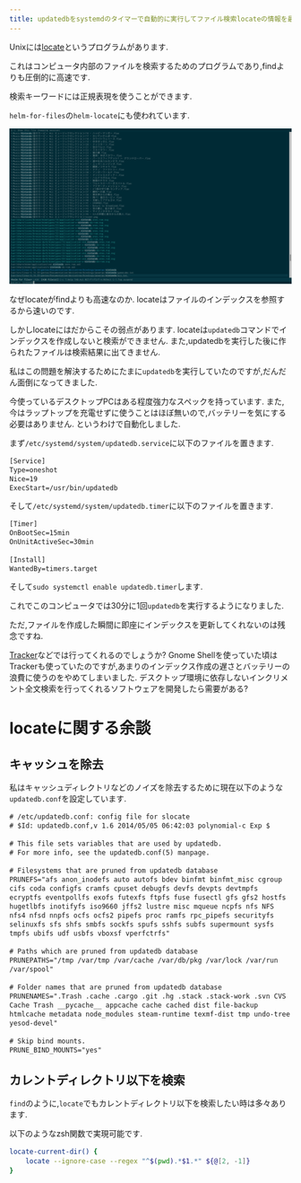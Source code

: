 ```yaml
---
title: updatedbをsystemdのタイマーで自動的に実行してファイル検索locateの情報を最新に保つ
---
```


Unixには[locate](https://en.wikipedia.org/wiki/Locate_(Unix))というプログラムがあります.

これはコンピュータ内部のファイルを検索するためのプログラムであり,findよりも圧倒的に高速です.

検索キーワードには正規表現を使うことができます.

`helm-for-files`の`helm-locate`にも使われています.

![Emacsのhelm-for-filesでnintendoと検索している様子](/asset/screenshot-2018-04-29-20-19-39.png)

なぜlocateがfindよりも高速なのか.
locateはファイルのインデックスを参照するから速いのです.

しかしlocateにはだからこその弱点があります.
locateは`updatedb`コマンドでインデックスを作成しないと検索ができません.
また,updatedbを実行した後に作られたファイルは検索結果に出てきません.

私はこの問題を解決するためにたまに`updatedb`を実行していたのですが,だんだん面倒になってきました.

今使っているデスクトップPCはある程度強力なスペックを持っています.
また,今はラップトップを充電せずに使うことはほぼ無いので,バッテリーを気にする必要はありません.
というわけで自動化しました.

まず`/etc/systemd/system/updatedb.service`に以下のファイルを置きます.

~~~
[Service]
Type=oneshot
Nice=19
ExecStart=/usr/bin/updatedb
~~~

そして`/etc/systemd/system/updatedb.timer`に以下のファイルを置きます.

~~~
[Timer]
OnBootSec=15min
OnUnitActiveSec=30min

[Install]
WantedBy=timers.target
~~~

そして`sudo systemctl enable updatedb.timer`します.

これでこのコンピュータでは30分に1回`updatedb`を実行するようになりました.

ただ,ファイルを作成した瞬間に即座にインデックスを更新してくれないのは残念ですね.

[Tracker](https://wiki.gnome.org/Projects/Tracker)などでは行ってくれるのでしょうか?
Gnome Shellを使っていた頃はTrackerも使っていたのですが,あまりのインデックス作成の遅さとバッテリーの浪費に使うのをやめてしまいました.
デスクトップ環境に依存しないインクリメント全文検索を行ってくれるソフトウェアを開発したら需要がある?

# locateに関する余談

## キャッシュを除去

私はキャッシュディレクトリなどのノイズを除去するために現在以下のような`updatedb.conf`を設定しています.

~~~
# /etc/updatedb.conf: config file for slocate
# $Id: updatedb.conf,v 1.6 2014/05/05 06:42:03 polynomial-c Exp $

# This file sets variables that are used by updatedb.
# For more info, see the updatedb.conf(5) manpage.

# Filesystems that are pruned from updatedb database
PRUNEFS="afs anon_inodefs auto autofs bdev binfmt binfmt_misc cgroup cifs coda configfs cramfs cpuset debugfs devfs devpts devtmpfs ecryptfs eventpollfs exofs futexfs ftpfs fuse fusectl gfs gfs2 hostfs hugetlbfs inotifyfs iso9660 jffs2 lustre misc mqueue ncpfs nfs NFS nfs4 nfsd nnpfs ocfs ocfs2 pipefs proc ramfs rpc_pipefs securityfs selinuxfs sfs shfs smbfs sockfs spufs sshfs subfs supermount sysfs tmpfs ubifs udf usbfs vboxsf vperfctrfs"

# Paths which are pruned from updatedb database
PRUNEPATHS="/tmp /var/tmp /var/cache /var/db/pkg /var/lock /var/run /var/spool"

# Folder names that are pruned from updatedb database
PRUNENAMES=".Trash .cache .cargo .git .hg .stack .stack-work .svn CVS Cache Trash __pycache__ appcache cache cached dist file-backup htmlcache metadata node_modules steam-runtime texmf-dist tmp undo-tree yesod-devel"

# Skip bind mounts.
PRUNE_BIND_MOUNTS="yes"
~~~

## カレントディレクトリ以下を検索

`find`のように,`locate`でもカレントディレクトリ以下を検索したい時は多々あります.

以下のようなzsh関数で実現可能です.

~~~zsh
locate-current-dir() {
    locate --ignore-case --regex "^$(pwd).*$1.*" ${@[2, -1]}
}
~~~
